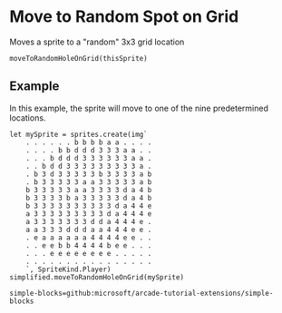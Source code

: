 # Move to Random Spot on Grid

Moves a sprite to a "random" 3x3 grid location

```sig
moveToRandomHoleOnGrid(thisSprite)
```

## Example

In this example, the sprite will move to one of the nine predetermined locations.

```blocks
let mySprite = sprites.create(img`
    . . . . . . b b b b a a . . . .
    . . . . b b d d d 3 3 3 a a . .
    . . . b d d d 3 3 3 3 3 3 a a .
    . . b d d 3 3 3 3 3 3 3 3 3 a .
    . b 3 d 3 3 3 3 3 b 3 3 3 3 a b
    . b 3 3 3 3 3 a a 3 3 3 3 3 a b
    b 3 3 3 3 3 a a 3 3 3 3 d a 4 b
    b 3 3 3 3 b a 3 3 3 3 3 d a 4 b
    b 3 3 3 3 3 3 3 3 3 3 d a 4 4 e
    a 3 3 3 3 3 3 3 3 3 d a 4 4 4 e
    a 3 3 3 3 3 3 3 d d a 4 4 4 e .
    a a 3 3 3 d d d a a 4 4 4 e e .
    . e a a a a a a 4 4 4 4 e e . .
    . . e e b b 4 4 4 4 b e e . . .
    . . . e e e e e e e e . . . . .
    . . . . . . . . . . . . . . . .
    `, SpriteKind.Player)
simplified.moveToRandomHoleOnGrid(mySprite)
```

```package
simple-blocks=github:microsoft/arcade-tutorial-extensions/simple-blocks
```